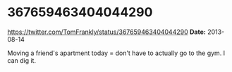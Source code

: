 # 367659463404044290
https://twitter.com/TomFrankly/status/367659463404044290
**Date:** 2013-08-14

Moving a friend's apartment today = don't have to actually go to the gym. I can dig it.
